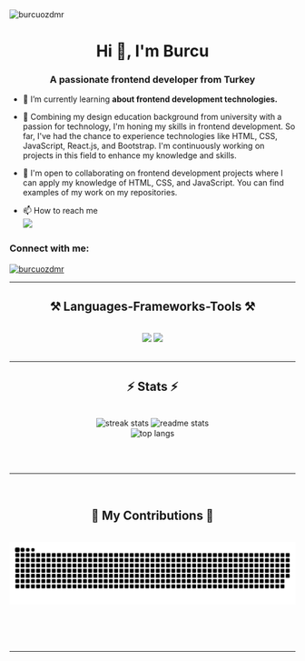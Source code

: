 <img align="center" src="https://i.pinimg.com/originals/39/0e/1e/390e1e3ed860bcc23fea7fb84cfd393b.jpg" alt="burcuozdmr"   style="height: 200px; width: 1000px; overflow: hidden;"/>
<h1 align="center">Hi 👋, I'm Burcu</h1>
<h3 align="center">A passionate frontend developer from Turkey</h3>

- 🌱 I’m currently learning **about frontend development technologies.**
  
- 🚀 Combining my design education background from university with a passion for technology, I'm honing my skills in     frontend development. So far, I've had the chance to experience technologies like HTML, CSS, JavaScript, React.js, and Bootstrap. I'm continuously working on projects in this field to enhance my knowledge and skills.
  
- 👯 I'm open to collaborating on frontend development projects where I can apply my knowledge of HTML, CSS, and JavaScript. You can find examples of my work on my repositories.

- 📫 How to reach me <br/>  <a href="mailto:burcuozdemir38@gmail.com">
    <img src="https://img.shields.io/badge/Gmail-333333?style=for-the-badge&logo=gmail&logoColor=red" />
  </a>

<h3 align="left">Connect with me:</h3>
<p align="left">
<a href="https://linkedin.com/in/burcuozdmr" target="blank"><img align="center" src="https://raw.githubusercontent.com/rahuldkjain/github-profile-readme-generator/master/src/images/icons/Social/linked-in-alt.svg" alt="burcuozdmr" height="30" width="40" /></a>
</p>

 <hr/>
 
<h2 align="center">⚒️ Languages-Frameworks-Tools ⚒️</h2>
<br/>
<div align="center">
    <img src="https://skillicons.dev/icons?i=react,bootstrap,html,css,vscode,github,git" />
    <img src="https://skillicons.dev/icons?i=javascript,typescript" /><br>
</div>

<br/>
<hr/>


<h2 align="center">⚡ Stats ⚡</h2>
<br>
<div align=center>
  <img width=390 src="https://github-readme-streak-stats.herokuapp.com/?user=burcuozdmr&count_private=true&theme=react&border_radius=10" alt="streak stats"/>
  <img width=390 src="https://github-readme-stats.vercel.app/api?username=burcuozdmr&count_private=true&show_icons=true&theme=react&rank_icon=github&border_radius=10" alt="readme stats" />
  <br/>
  <img width=325 align="center" src="https://github-readme-stats.vercel.app/api/top-langs/?username=burcuozdmr&langs_count=8&layout=compact&theme=react&border_radius=10&size_weight=0.5&count_weight=0.5&exclude_repo=github-readme-stats" alt="top langs" />
</div>

<br/><br/>

<hr/>

<br/>


<div align="center">
  <h2>🐍 My Contributions 🐍</h2>
  <br>
 <picture>
  <source
    media="(prefers-color-scheme: dark)"
    srcset="https://github.com/burcuozdmr/burcuozdmr/blob/output/github-contribution-grid-snake.svg"
  />
  <source
    media="(prefers-color-scheme: light)"
    srcset="https://github.com/burcuozdmr/burcuozdmr/blob/output/github-contribution-grid-snake.svg"
  />
  <img
    alt="github contribution grid snake animation"
    src="https://github.com/burcuozdmr/burcuozdmr/blob/output/github-contribution-grid-snake.svg"
  />
</picture>
  
  <br/><br/><br/>
</div>

<hr/>
